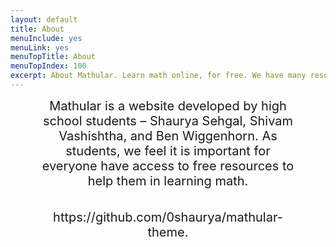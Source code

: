 ```yaml
---
layout: default
title: About
menuInclude: yes
menuLink: yes
menuTopTitle: About
menuTopIndex: 100
excerpt: About Mathular. Learn math online, for free. We have many resources for Algebra, Geometry, Precalculus, and Calculus 1. 
---
```

<p class="home-page-paragraph" style="text-align: center;">Mathular is a website developed by high school students – Shaurya Sehgal, Shivam Vashishtha, and Ben Wiggenhorn. As students, we feel it is important for everyone have access to free resources to help them in learning math.</p><br><br>
<p class="home-page-paragraph" style="text-align: center;"This project is open-source, and can be found at <a href="https://github.com/0shaurya/mathular-theme">https://github.com/0shaurya/mathular-theme</a>.</p>

<style>
	html {
		overflow-x: hidden;
	}

	h1, .home-page-paragraph {
		margin: 0 10% 0 10%;
	}

	.home-page-paragraph {
		font-size: 20px;
	}

	main {
		width: 100vw;
		margin-left: 0;
		margin-right: 0;
		padding-left: 0;
		padding-right: 0;
	}

	.secondary-column {
		display: none;
	}

